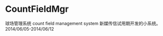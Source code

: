 CountFieldMgr
=============

球场管理系统 count field management system
新媒传信试用期开发的小系统。
2014/06/05-2014/06/12
